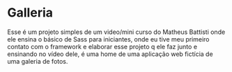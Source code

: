 # Galleria
 Esse é um projeto simples de um video/mini curso do Matheus Battisti onde ele ensina o básico de Sass para iniciantes, onde eu tive meu primeiro contato com o framework e elaborar esse projeto q ele faz junto e ensinando no vídeo dele, é uma home de uma aplicação web fictícia de uma galeria de fotos.
 

